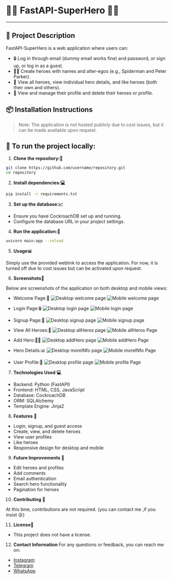 # 🦸‍♂️ FastAPI-SuperHero 🦸‍♂️
___


## 📄 Project Description
FastAPI-SuperHero is a web application where users can:
- 🔒 Log in through email (dummy email works fine) and password, or sign up, or log in as a guest.
- 🦸‍♂️ Create heroes with names and alter-egos (e.g., Spiderman and Peter Parker).
- 👀 View all heroes, view individual hero details, and like heroes (both their own and others).
- 👤 View and manage their profile and delete their heroes or profile.

## 📦 Installation Instructions
> Note: The application is not hosted publicly due to cost issues, but it can be made available upon request.

## 🚀 To run the project locally:

1. **Clone the repository:📁** 

```bash
git clone https://github.com/username/repository.git
cd repository
```

2. **Install dependencies:💻**

```bash
pip install -r requirements.txt
```

3. **Set up the database:📈**
- Ensure you have CockroachDB set up and running.
- Configure the database URL in your project settings.

4. **Run the application:🚀**

```bash
uvicorn main:app --reload
```

5. **Usage📊**

Simply use the provided weblink to access the application. For now, it is turned off due to cost issues but can be activated upon request.

6. **Screenshots📸**

Below are screenshots of the application on both desktop and mobile views:

- Welcome Page:🎉
![Desktop welcome page](./screenshots/Desktop/welcome.PNG)
![Mobile welcome page](./screenshots/Mobile/welcome.PNG)

- Login Page:🔒
![Desktop login page](./screenshots/Desktop/login.PNG)
![Mobile login page](./screenshots/Mobile/login.PNG)


- Signup Page:📝
![Desktop signup page](./screenshots/Desktop/signup.PNG)
![Mobile signup page](./screenshots/Mobile/signup.PNG)


- View All Heroes:👥
![Desktop allHeros page](./screenshots/Desktop/allHeros.PNG)
![Mobile allHeros Page](./screenshots/Mobile/allHeros.PNG)


- Add Hero:🦸‍♂️
![Desktop addHero page](./screenshots/Desktop/addHero.PNG)
![Mobile addHero Page](./screenshots/Mobile/addHero.PNG)


- Hero Details:📊
![Desktop moreINfo page](./screenshots/Desktop/moreINfo.PNG)
![Mobile moreINfo Page](./screenshots/Mobile/moreINfo.PNG)


- User Profile:👤
![Desktop profile page](./screenshots/Desktop/profile.PNG)
![Mobile profile Page](./screenshots/Mobile/profile.PNG)


7. **Technologies Used 💻**

- Backend: Python (FastAPI)
- Frontend: HTML, CSS, JavaScript
- Database: CockroachDB
- ORM: SQLAlchemy
- Template Engine: Jinja2

8. **Features 🎉**

- Login, signup, and guest access
- Create, view, and delete heroes
- View user profiles
- Like heroes
- Responsive design for desktop and mobile

9. **Future Improvements 🚀**

- Edit heroes and profiles
- Add comments
- Email authentication
- Search hero functionality
- Pagination for heroes

10. **Contributing 🤝**

At this time, contributions are not required. (you can contact me ,if you insist 😜)

11. **License📝**
- This project does not have a license.

12. **Contact Information**
For any questions or feedback, you can reach me on:

* [Instagram](https://www.instagram.com/ashwith_rai_0404?igsh=Z2Z2cDdyZXA5aGky)
* [Telegram](https://t.me/raiashwith)
* [WhatsApp](https://wa.me/qr/XNYXIBVEI24UK1)
